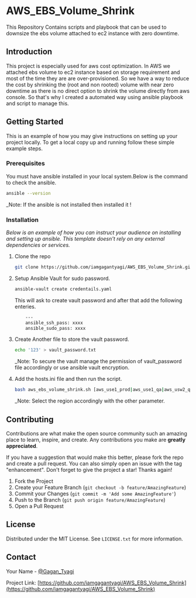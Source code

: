 # AWS_EBS_Volume_Shrink
This Repository Contains scripts and playbook that can be used to downsize the ebs volume attached to ec2 instance with zero downtime.

<!-- Introduction -->
## Introduction

This project is especially used for aws cost optimization. In AWS we attached ebs volume to ec2 instance based on storage requirement and most of the time they are are over-provisioned. So we have a way to reduce the cost by shrinking the (root and non rooted) volume with near zero downtime as there is no direct option to shrink the volume directly from aws console. So that's why I created a automated way using ansible playbook and script to manage this.


<!-- GETTING STARTED -->
## Getting Started

This is an example of how you may give instructions on setting up your project locally.
To get a local copy up and running follow these simple example steps.

### Prerequisites

You must have ansible installed in your local system.Below is the command to check the ansible.
  ```sh
  ansible --version
  ```

_Note: If the ansible is not installed then installed it !

### Installation

_Below is an example of how you can instruct your audience on installing and setting up ansible. This template doesn't rely on any external dependencies or services._

1. Clone the repo
   ```sh
   git clone https://github.com/iamgagantyagi/AWS_EBS_Volume_Shrink.git
   ```
2. Setup Ansible Vault for sudo password. 
   ```sh
   ansible-vault create credentails.yaml
   ```
   This will ask to create vault password and after that add the following enteries.
   
   ```sh
       ---
       ansible_ssh_pass: xxxx
       ansible_sudo_pass: xxxx
   ```
4. Create Another file to store the vault password.
   ```sh
   echo '123' > vault_password.txt
   ```
   _Note: To secure the vault manage the permission of vault_password file accordingly or use ansible vault encryption. 

5. Add the hosts.ini file and then run the script.
   ```sh
   bash aws_ebs_volume_shrink.sh [aws_use1_prod|aws_use1_qa|aws_usw2_qa|aws_usw2_prod] [volume-shrink]
   ```
   _Note: Select the region accordingly with the other parameter.


<!-- CONTRIBUTING -->
## Contributing

Contributions are what make the open source community such an amazing place to learn, inspire, and create. Any contributions you make are **greatly appreciated**.

If you have a suggestion that would make this better, please fork the repo and create a pull request. You can also simply open an issue with the tag "enhancement".
Don't forget to give the project a star! Thanks again!

1. Fork the Project
2. Create your Feature Branch (`git checkout -b feature/AmazingFeature`)
3. Commit your Changes (`git commit -m 'Add some AmazingFeature'`)
4. Push to the Branch (`git push origin feature/AmazingFeature`)
5. Open a Pull Request

<!-- LICENSE -->
## License

Distributed under the MIT License. See `LICENSE.txt` for more information.

<!-- CONTACT -->
## Contact

Your Name - [@Gagan_Tyagi](https://twitter.com/gtyagi017)

Project Link: [https://github.com/iamgagantyagi/AWS_EBS_Volume_Shrink](https://github.com/iamgagantyagi/AWS_EBS_Volume_Shrink)
